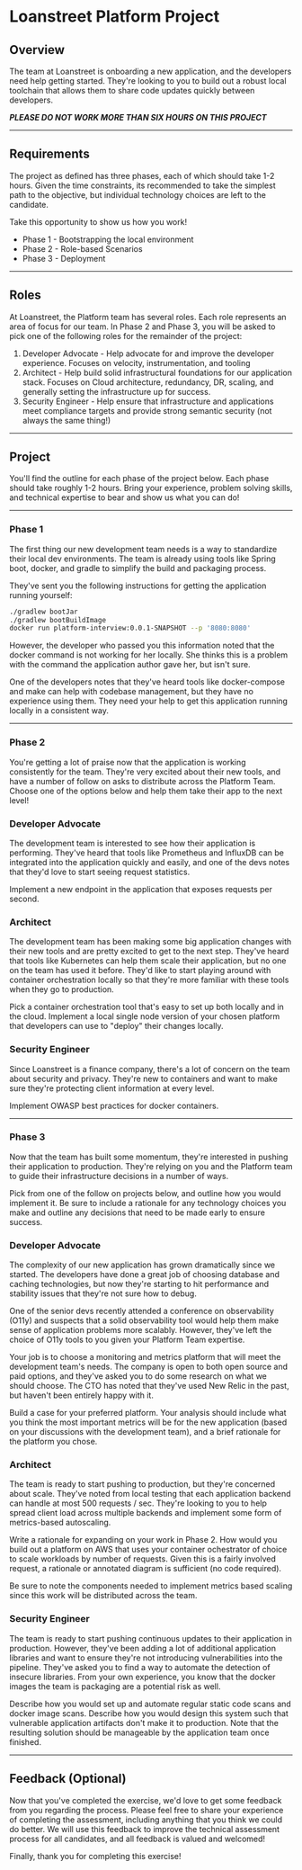 # Loanstreet Platform Project
## Overview

The team at Loanstreet is onboarding a new application, and the developers need help getting started.  They're looking to you to build out a robust local toolchain that allows them to share code updates quickly between developers.  

***PLEASE DO NOT WORK MORE THAN SIX HOURS ON THIS PROJECT***

---

## Requirements

The project as defined has three phases, each of which should take 1-2 hours.  Given the time constraints, its recommended to take the simplest path to the objective, but individual technology choices are left to the candidate.

Take this opportunity to show us how you work!

* Phase 1 - Bootstrapping the local environment
* Phase 2 - Role-based Scenarios
* Phase 3 - Deployment

---

## Roles

At Loanstreet, the Platform team has several roles.  Each role represents an area of focus for our team.  In Phase 2 and Phase 3, you will be asked to pick one of the following roles for the remainder of the project:
1. Developer Advocate - Help advocate for and improve the developer experience.  Focuses on velocity, instrumentation, and tooling
2. Architect - Help build solid infrastructural foundations for our application stack.  Focuses on Cloud architecture, redundancy, DR, scaling, and generally setting the infrastructure up for success.
3. Security Engineer - Help ensure that infrastructure and applications meet compliance targets and provide strong semantic security (not always the same thing!)

---

## Project

You'll find the outline for each phase of the project below.  Each phase should take roughly 1-2 hours.  Bring your experience, problem solving skills, and technical expertise to bear and show us what you can do!

---

### Phase 1

The first thing our new development team needs is a way to standardize their local dev environments.  The team is already using tools like Spring boot, docker, and gradle to simplify the build and packaging process.

They've sent you the following instructions for getting the application running yourself:

```bash
./gradlew bootJar
./gradlew bootBuildImage
docker run platform-interview:0.0.1-SNAPSHOT --p '8080:8080'
```

However, the developer who passed you this information noted that the docker command is not working for her locally.  She thinks this is a problem with the command the application author gave her, but isn't sure.

One of the developers notes that they've heard tools like docker-compose and make can help with codebase management, but they have no experience using them.  They need your help to get this application running locally in a consistent way. 

---

### Phase 2

You're getting a lot of praise now that the application is working consistently for the team.  They're very excited about their new tools, and have a number of follow on asks to distribute across the Platform Team.  Choose one of the options below and help them take their app to the next level!

### Developer Advocate

The development team is interested to see how their application is performing.  They've heard that tools like Prometheus and InfluxDB can be integrated into the application quickly and easily, and one of the devs notes that they'd love to start seeing request statistics.
  
Implement a new endpoint in the application that exposes requests per second.

### Architect

The development team has been making some big application changes with their new tools and are pretty excited to get to the next step.  They've heard that tools like Kubernetes can help them scale their application, but no one on the team has used it before.  They'd like to start playing around with container orchestration locally so that they're more familiar with these tools when they go to production.

Pick a container orchestration tool that's easy to set up both locally and in the cloud.  Implement a local single node version of your chosen platform that developers can use to "deploy" their changes locally.  

### Security Engineer

Since Loanstreet is a finance company, there's a lot of concern on the team about security and privacy.  They're new to containers and want to make sure they're protecting client information at every level.

Implement OWASP best practices for docker containers.

---

### Phase 3

Now that the team has built some momentum, they're interested in pushing their application to production.  They're relying on you and the Platform team to guide their infrastructure decisions in a number of ways.  

Pick from one of the follow on projects below, and outline how you would implement it.  Be sure to include a rationale for any technology choices you make and outline any decisions that need to be made early to ensure success.

### Developer Advocate

The complexity of our new application has grown dramatically since we started.  The developers have done a great job of choosing database and caching technologies, but now they're starting to hit performance and stability issues that they're not sure how to debug.

One of the senior devs recently attended a conference on observability (O11y) and suspects that a solid observability tool would help them make sense of application problems more scalably.  However, they've left the choice of O11y tools to you given your Platform Team expertise.

Your job is to choose a monitoring and metrics platform that will meet the development team's needs.  The company is open to both open source and paid options, and they've asked you to do some research on what we should choose.  The CTO has noted that they've used New Relic in the past, but haven't been entirely happy with it.  

Build a case for your preferred platform.  Your analysis should include what you think the most important metrics will be for the new application (based on your discussions with the development team), and a brief rationale for the platform you chose.

### Architect

The team is ready to start pushing to production, but they're concerned about scale.  They've noted from local testing that each application backend can handle at most 500 requests / sec.  They're looking to you to help spread client load across multiple backends and implement some form of metrics-based autoscaling.

Write a rationale for expanding on your work in Phase 2.  How would you build out a platform on AWS that uses your container ochestrator of choice to scale workloads by number of requests.  Given this is a fairly involved request, a rationale or annotated diagram is sufficient (no code required).  

Be sure to note the components needed to implement metrics based scaling since this work will be distributed across the team.

### Security Engineer

The team is ready to start pushing continuous updates to their application in production.  However, they've been adding a lot of additional application libraries and want to ensure they're not introducing vulnerabilities into the pipeline.  They've asked you to find a way to automate the detection of insecure libraries.  From your own experience, you know that the docker images the team is packaging are a potential risk as well. 

Describe how you would set up and automate regular static code scans and docker image scans.  Describe how you would design this system such that vulnerable application artifacts don't make it to production.  Note that the resulting solution should be manageable by the application team once finished.

---

## Feedback (Optional)

Now that you've completed the exercise, we'd love to get some feedback from you regarding the process.  Please feel free to share your experience of completing the assessment, including anything that you think we could do better.  We will use this feedback to improve the technical assessment process for all candidates, and all feedback is valued and welcomed!

Finally, thank you for completing this exercise!

